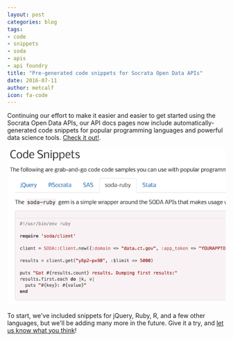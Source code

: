 ```yaml
---
layout: post
categories: blog
tags:
- code
- snippets
- soda
- apis
- api foundry
title: "Pre-generated code snippets for Socrata Open Data APIs"
date: 2016-07-11
author: metcalf
icon: fa-code
---
```


Continuing our effort to make it easier and easier to get started using the Socrata Open Data APIs, our API docs pages now include automatically-generated code snippets for popular programming languages and powerful data science tools. [Check it out!](/foundry/data.ct.gov/y6p2-px98).

![Code Snippets](/img/2016-07-11-snippets.png)

To start, we've included snippets for jQuery, Ruby, R, and a few other languages, but we'll be adding many more in the future. Give it a try, and [let us know what you think](/support.html)!
